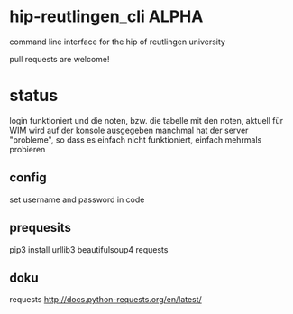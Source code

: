 # hip-reutlingen_cli ALPHA
command line interface for the hip of reutlingen university

pull requests are welcome!

# status
login funktioniert und die noten, bzw. die tabelle mit den noten, aktuell für WIM wird auf der konsole ausgegeben
manchmal hat der server "probleme", so dass es einfach nicht funktioniert, einfach mehrmals probieren


## config
set username and password in code

## prequesits
pip3 install urllib3 beautifulsoup4 requests

## doku
requests
http://docs.python-requests.org/en/latest/

